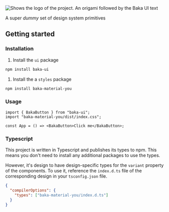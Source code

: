 <picture>
  <source media="(prefers-color-scheme: dark)" srcset="https://github.com/kspeyanski/baka/assets/30626787/e083dbed-284e-47ca-847e-9bec143b38c1">
  <source media="(prefers-color-scheme: light)" srcset="https://github.com/kspeyanski/baka/assets/30626787/6cd27ca0-bdfd-481c-8bad-334234964281">
  <img alt="Shows the logo of the project. An origami followed by the Baka UI text" src="https://github.com/kspeyanski/baka/assets/30626787/6cd27ca0-bdfd-481c-8bad-334234964281">
</picture>

A super _dummy_ set of design system primitives

## Getting started

### Installation

1. Install the `ui` package

```bash
npm install baka-ui
```

1. Install the a `styles` package

```bash
npm install baka-material-you
```

### Usage

```tsx
import { BakaButton } from "baka-ui";
import "baka-material-you/dist/index.css";

const App = () => <BakaButton>Click me</BakaButton>;
```

### Typescript

This project is written in Typescript and publishes its types to npm. This means you don't need to install any additional packages to use the types.

However, it's design to have design-specific types for the `variant` property of the components. To use it, reference the `index.d.ts` file of the corresponding design in your `tsconfig.json` file.

```json
{
  "compilerOptions": {
    "types": ["baka-material-you/index.d.ts"]
  }
}
```
